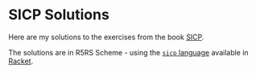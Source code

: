 # SICP Solutions

Here are my solutions to the exercises from the book [SICP][1].

The solutions are in R5RS Scheme - using the [`sicp` language][2] available in [Racket][3].




[1]: https://g.co/kgs/ftdz8m
[2]: https://pkgs.racket-lang.org/package/sicp
[3]: https://www.racket-lang.org
